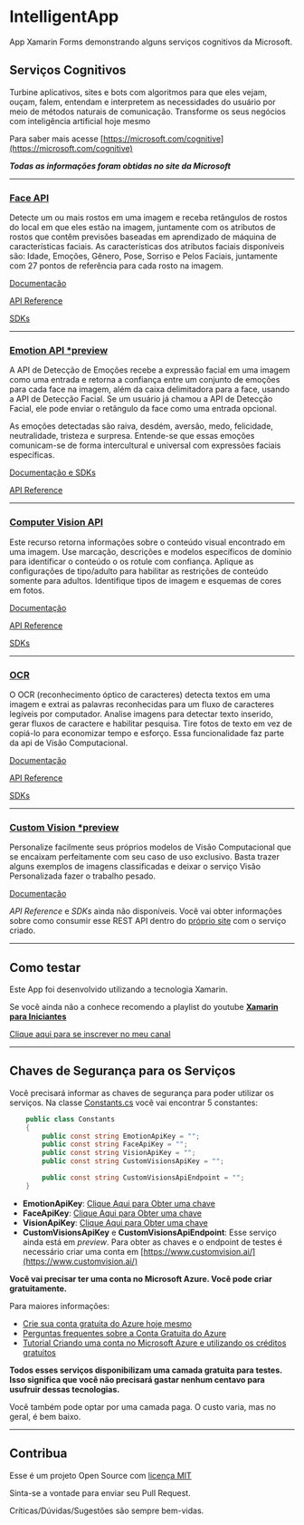 # IntelligentApp

App Xamarin Forms demonstrando alguns serviços cognitivos da Microsoft.

## Serviços Cognitivos

Turbine aplicativos, sites e bots com algoritmos para que eles vejam, ouçam, falem, entendam e interpretem as necessidades do usuário por meio de métodos naturais de comunicação. Transforme os seus negócios com inteligência artificial hoje mesmo

Para saber mais acesse [https://microsoft.com/cognitive](https://microsoft.com/cognitive)

**_Todas as informações foram obtidas no site da Microsoft_**

---

### [Face API](https://azure.microsoft.com/en-us/services/cognitive-services/face/)

Detecte um ou mais rostos em uma imagem e receba retângulos de rostos do local em que eles estão na imagem, juntamente com os atributos de rostos que contêm previsões baseadas em aprendizado de máquina de características faciais. As características dos atributos faciais disponíveis são: Idade, Emoções, Gênero, Pose, Sorriso e Pelos Faciais, juntamente com 27 pontos de referência para cada rosto na imagem.

[Documentação](https://docs.microsoft.com/en-us/azure/cognitive-services/face/overview)

[API Reference](https://westus.dev.cognitive.microsoft.com/docs/services/563879b61984550e40cbbe8d/operations/563879b61984550f30395236)

[SDKs](https://docs.microsoft.com/en-us/azure/cognitive-services/face/)

---

### [Emotion API *preview](https://azure.microsoft.com/en-us/services/cognitive-services/emotion/)

A API de Detecção de Emoções recebe a expressão facial em uma imagem como uma entrada e retorna a confiança entre um conjunto de emoções para cada face na imagem, além da caixa delimitadora para a face, usando a API de Detecção Facial. Se um usuário já chamou a API de Detecção Facial, ele pode enviar o retângulo da face como uma entrada opcional.

As emoções detectadas são raiva, desdém, aversão, medo, felicidade, neutralidade, tristeza e surpresa. Entende-se que essas emoções comunicam-se de forma intercultural e universal com expressões faciais específicas.

[Documentação e SDKs](https://docs.microsoft.com/en-us/azure/cognitive-services/emotion/home)

[API Reference](https://westus.dev.cognitive.microsoft.com/docs/services/5639d931ca73072154c1ce89/operations/563b31ea778daf121cc3a5fa)

---

### [Computer Vision API](https://azure.microsoft.com/en-us/services/cognitive-services/computer-vision/)

Este recurso retorna informações sobre o conteúdo visual encontrado em uma imagem. Use marcação, descrições e modelos específicos de domínio para identificar o conteúdo o os rotule com confiança. Aplique as configurações de tipo/adulto para habilitar as restrições de conteúdo somente para adultos. Identifique tipos de imagem e esquemas de cores em fotos.

[Documentação](https://docs.microsoft.com/en-us/azure/cognitive-services/computer-vision/home)

[API Reference](https://westus.dev.cognitive.microsoft.com/docs/services/56f91f2d778daf23d8ec6739/operations/56f91f2e778daf14a499e1fa)

[SDKs](https://docs.microsoft.com/en-us/azure/cognitive-services/computer-vision/)

---

### [OCR](https://azure.microsoft.com/en-us/services/cognitive-services/computer-vision/)

O OCR (reconhecimento óptico de caracteres) detecta textos em uma imagem e extrai as palavras reconhecidas para um fluxo de caracteres legíveis por computador. Analise imagens para detectar texto inserido, gerar fluxos de caractere e habilitar pesquisa. Tire fotos de texto em vez de copiá-lo para economizar tempo e esforço.
Essa funcionalidade faz parte da api de Visão Computacional.

[Documentação](https://docs.microsoft.com/en-us/azure/cognitive-services/computer-vision/home)

[API Reference](https://westus.dev.cognitive.microsoft.com/docs/services/56f91f2d778daf23d8ec6739/operations/56f91f2e778daf14a499e1fa)

[SDKs](https://docs.microsoft.com/en-us/azure/cognitive-services/computer-vision/)

---

### [Custom Vision *preview](https://www.customvision.ai/)

Personalize facilmente seus próprios modelos de Visão Computacional que se encaixam perfeitamente com seu caso de uso exclusivo. Basta trazer alguns exemplos de imagens classificadas e deixar o serviço Visão Personalizada fazer o trabalho pesado.

[Documentação](https://docs.microsoft.com/en-us/azure/cognitive-services/custom-vision-service/home)

*API Reference* e *SDKs* ainda não disponíveis. Você vai obter informações sobre como consumir esse REST API dentro do [próprio site](https://www.customvision.ai/) com o serviço criado.

---

## Como testar

Este App foi desenvolvido utilizando a tecnologia Xamarin.

Se você ainda não a conhece recomendo a playlist do youtube [**Xamarin para Iniciantes**](http://bit.ly/XamarinParaIniciantes)

[Clique aqui para se inscrever no meu canal](https://www.youtube.com/angelobelchior?sub_confirmation=1)

---

## Chaves de Segurança para os Serviços

Você precisará informar as chaves de segurança para poder utilizar os serviços.
Na classe [Constants.cs](https://github.com/angelobelchior/IntelligentApp/blob/master/IntelligentApp/CognitiveServices/Constants.cs) você vai encontrar 5 constantes:

```csharp
    public class Constants
    {
        public const string EmotionApiKey = "";
        public const string FaceApiKey = "";
        public const string VisionApiKey = "";
        public const string CustomVisionsApiKey = "";

        public const string CustomVisionsApiEndpoint = "";
    }
```

* **EmotionApiKey**: [Clique Aqui para Obter uma chave](https://azure.microsoft.com/pt-br/try/cognitive-services/?api=emotion-api)
* **FaceApiKey**: [Clique Aqui para Obter uma chave](https://azure.microsoft.com/pt-br/try/cognitive-services/?api=face-api)
* **VisionApiKey**: [Clique Aqui para Obter uma chave](https://azure.microsoft.com/pt-br/try/cognitive-services/?api=computer-vision)
* **CustomVisionsApiKey** e **CustomVisionsApiEndpoint**: Esse serviço ainda está em _preview_. Para obter as chaves e o endpoint de testes é necessário criar uma conta em [https://www.customvision.ai/](https://www.customvision.ai/)

**Você vai precisar ter uma conta no Microsoft Azure. Você pode criar gratuitamente.**

Para maiores informações:

* [Crie sua conta gratuita do Azure hoje mesmo](https://azure.microsoft.com/pt-br/free/)
* [Perguntas frequentes sobre a Conta Gratuita do Azure](https://azure.microsoft.com/pt-br/free/free-account-faq/)
* [Tutorial Criando uma conta no Microsoft Azure e utilizando os créditos gratuitos](https://www.youtube.com/watch?v=tAixhiHmphA)

**Todos esses serviços disponibilizam uma camada gratuita para testes. Isso significa que você não precisará gastar nenhum centavo para usufruir dessas tecnologias.**

Você também pode optar por uma camada paga. O custo varia, mas no geral, é bem baixo.

---

## Contribua

Esse é um projeto Open Source com [licença MIT](https://github.com/angelobelchior/IntelligentApp/blob/master/LICENSE)

Sinta-se a vontade para enviar seu Pull Request.

Críticas/Dúvidas/Sugestões são sempre bem-vidas.